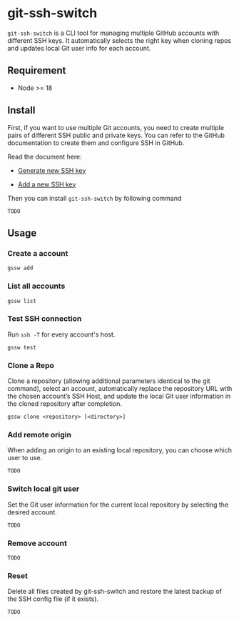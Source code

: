 # git-ssh-switch

`git-ssh-switch` is a CLI tool for managing multiple GitHub accounts with different SSH keys. It automatically selects the right key when cloning repos and updates local Git user info for each account.

## Requirement

- Node >= 18

## Install

First, if you want to use multiple Git accounts, you need to create multiple pairs of different SSH public and private keys. You can refer to the GitHub documentation to create them and configure SSH in GitHub.

Read the document here:

- [Generate new SSH key](https://docs.github.com/en/authentication/connecting-to-github-with-ssh/generating-a-new-ssh-key-and-adding-it-to-the-ssh-agent#adding-your-ssh-key-to-the-ssh-agent)

- [Add a new SSH key](https://docs.github.com/en/authentication/connecting-to-github-with-ssh/adding-a-new-ssh-key-to-your-github-account?tool=webui#about-addition-of-ssh-keys-to-your-account)

Then you can install `git-ssh-switch` by following command
```shell
TODO
```

## Usage

### Create a account

```shell
gssw add
```

### List all accounts

```shell
gssw list
```

### Test SSH connection

Run `ssh -T` for every account's host.

```shell
gssw test
```

### Clone a Repo

Clone a repository (allowing additional parameters identical to the git command), select an account, automatically replace the repository URL with the chosen account’s SSH Host, and update the local Git user information in the cloned repository after completion.

```shell
gssw clone <repository> [<directory>]
```

### Add remote origin

When adding an origin to an existing local repository, you can choose which user to use.

```shell
TODO
```

### Switch local git user

Set the Git user information for the current local repository by selecting the desired account.

```shell
TODO
```

### Remove account

```shell
TODO
```

### Reset

Delete all files created by git-ssh-switch and restore the latest backup of the SSH config file (if it exists).

```shell
TODO
```
